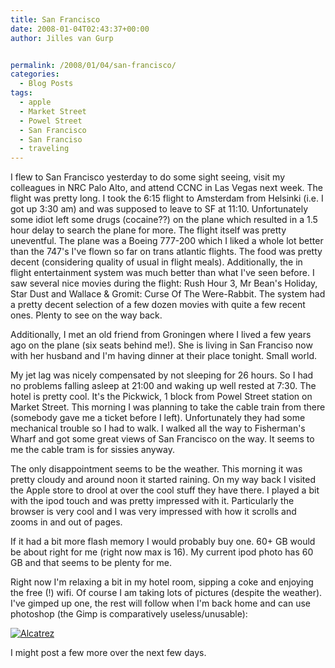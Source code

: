 ```yaml
---
title: San Francisco
date: 2008-01-04T02:43:37+00:00
author: Jilles van Gurp


permalink: /2008/01/04/san-francisco/
categories:
  - Blog Posts
tags:
  - apple
  - Market Street
  - Powel Street
  - San Francisco
  - San Franciso
  - traveling
---
```

I flew to San Francisco yesterday to do some sight seeing, visit my colleagues in NRC Palo Alto, and attend CCNC in Las Vegas next week. The flight was pretty long. I took the 6:15 flight to Amsterdam from Helsinki (i.e. I got up 3:30 am) and was supposed to leave to SF at 11:10. Unfortunately some idiot left some drugs (cocaine??) on the plane which resulted in a 1.5 hour delay to search the plane for more. The flight itself was pretty uneventful. The plane was a Boeing 777-200 which I liked a whole lot better than the 747's I've flown so far on trans atlantic flights. The food was pretty decent (considering quality of usual in flight meals). Additionally, the in flight entertainment system was much better than what I've seen before. I saw several nice movies during the flight: Rush Hour 3, Mr Bean's Holiday, Star Dust and Wallace & Gromit: Curse Of The Were-Rabbit. The system had a pretty decent selection of a few dozen movies with quite a few recent ones. Plenty to see on the way back.

Additionally, I met an old friend from Groningen where I lived a few years ago on the plane (six seats behind me!). She is living in San Franciso now with her husband and I'm having dinner at their place tonight. Small world.

My jet lag was nicely compensated by not sleeping for 26 hours. So I had no problems falling asleep at 21:00 and waking up well rested at 7:30. The hotel is pretty cool. It's the Pickwick,  1 block from Powel Street station on Market Street. This morning I was planning to take the cable train from there (somebody gave me a ticket before I left). Unfortunately they had some mechanical trouble so I had to walk. I walked all the way to Fisherman's Wharf and got some great views of San Francisco on the way. It seems to me the cable tram is for sissies anyway. 

The only disappointment seems to be the weather. This morning it was pretty cloudy and around noon it started raining. On my way back I visited the Apple store to drool at over the cool stuff they have there. I played a bit with the ipod touch and was pretty impressed with it. Particularly the browser is very cool and I was very impressed with how it scrolls and zooms in and out of pages. 

If it had a bit more flash memory I would probably buy one. 60+ GB would be about right for me (right now max is 16). My current ipod photo has 60 GB and that seems to be plenty for me. 

Right now I'm relaxing a bit in my hotel room, sipping a coke and enjoying the free (!) wifi. Of course I am taking lots of pictures (despite the weather). I've gimped up one, the rest will follow when I'm back home and can use photoshop (the Gimp is comparatively useless/unusable):

[![Alcatrez](https://www.jillesvangurp.com/wp-content/uploads/2008/01/sanfrancisco-020.jpg)](https://www.jillesvangurp.com/wp-content/uploads/2008/01/sanfrancisco-020.jpg)

I might post a few more over the next few days.